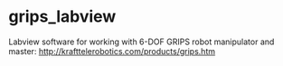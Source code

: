 grips_labview
=============

Labview software for working with 6-DOF GRIPS robot manipulator and master: http://krafttelerobotics.com/products/grips.htm
